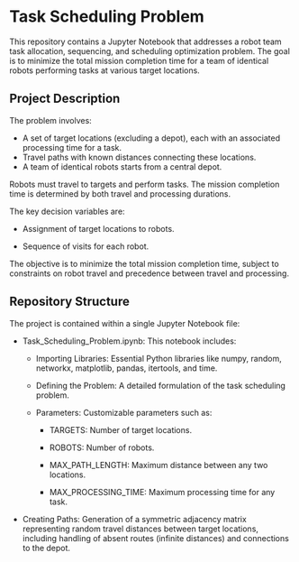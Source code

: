 # Task Scheduling Problem
This repository contains a Jupyter Notebook that addresses a robot team task allocation, sequencing, and scheduling optimization problem. The goal is to minimize the total mission completion time for a team of identical robots performing tasks at various target locations.

## Project Description
The problem involves:

- A set of target locations (excluding a depot), each with an associated processing time for a task.
- Travel paths with known distances connecting these locations.
- A team of identical robots starts from a central depot.

Robots must travel to targets and perform tasks. The mission completion time is determined by both travel and processing durations.

The key decision variables are:

- Assignment of target locations to robots.

- Sequence of visits for each robot.

The objective is to minimize the total mission completion time, subject to constraints on robot travel and precedence between travel and processing.

## Repository Structure
The project is contained within a single Jupyter Notebook file:

- Task_Scheduling_Problem.ipynb: This notebook includes:

  - Importing Libraries: Essential Python libraries like numpy, random, networkx, matplotlib, pandas, itertools, and time.

  - Defining the Problem: A detailed formulation of the task scheduling problem.

  - Parameters: Customizable parameters such as:

    - TARGETS: Number of target locations.

    - ROBOTS: Number of robots.

    - MAX_PATH_LENGTH: Maximum distance between any two locations.

    - MAX_PROCESSING_TIME: Maximum processing time for any task.

- Creating Paths: Generation of a symmetric adjacency matrix representing random travel distances between target locations, including handling of absent routes (infinite distances) and connections to the depot.

